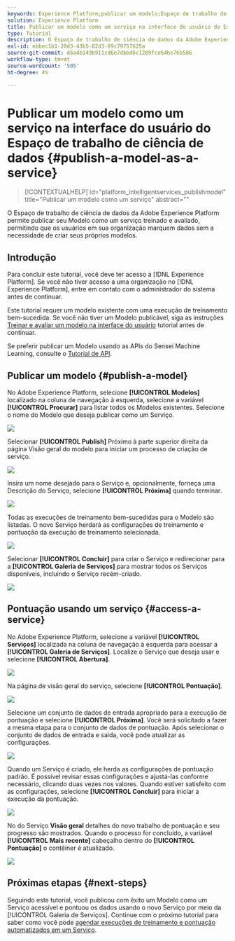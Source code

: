 ```yaml
---
keywords: Experience Platform;publicar um modelo;Espaço de trabalho de ciência de dados;tópicos populares;pontuar um serviço
solution: Experience Platform
title: Publicar um modelo como um serviço na interface do usuário do Espaço de trabalho de ciência de dados
type: Tutorial
description: O Espaço de trabalho de ciência de dados da Adobe Experience Platform permite publicar seu Modelo como um serviço treinado e avaliado, permitindo que os usuários em sua organização marquem dados sem a necessidade de criar seus próprios modelos.
exl-id: ebbec1b1-20d3-43b5-82d3-89c79757625a
source-git-commit: d6a4b149b911cd6e7dbbd6c1289fce64be76b506
workflow-type: tm+mt
source-wordcount: '505'
ht-degree: 4%

---
```


# Publicar um modelo como um serviço na interface do usuário do Espaço de trabalho de ciência de dados {#publish-a-model-as-a-service}

>[!CONTEXTUALHELP]
>id="platform_intelligentservices_publishmodel"
>title="Publicar um modelo como um serviço"
>abstract=""

O Espaço de trabalho de ciência de dados da Adobe Experience Platform permite publicar seu Modelo como um serviço treinado e avaliado, permitindo que os usuários em sua organização marquem dados sem a necessidade de criar seus próprios modelos.

## Introdução

Para concluir este tutorial, você deve ter acesso a [!DNL Experience Platform]. Se você não tiver acesso a uma organização no [!DNL Experience Platform], entre em contato com o administrador do sistema antes de continuar.

Este tutorial requer um modelo existente com uma execução de treinamento bem-sucedida. Se você não tiver um Modelo publicável, siga as instruções [Treinar e avaliar um modelo na interface do usuário](./train-evaluate-model-ui.md) tutorial antes de continuar.

Se preferir publicar um Modelo usando as APIs do Sensei Machine Learning, consulte o [Tutorial de API](./publish-model-service-api.md).

## Publicar um modelo {#publish-a-model}

No Adobe Experience Platform, selecione **[!UICONTROL Modelos]** localizado na coluna de navegação à esquerda, selecione a variável **[!UICONTROL Procurar]** para listar todos os Modelos existentes. Selecione o nome do Modelo que deseja publicar como um Serviço.

![](../images/models-recipes/publish-model/browse_model.png)

Selecionar **[!UICONTROL Publish]** Próximo à parte superior direita da página Visão geral do modelo para iniciar um processo de criação de serviço.

![](../images/models-recipes/publish-model/view_training.png)

Insira um nome desejado para o Serviço e, opcionalmente, forneça uma Descrição do Serviço, selecione **[!UICONTROL Próxima]** quando terminar.

![](../images/models-recipes/publish-model/configure_training.png)

Todas as execuções de treinamento bem-sucedidas para o Modelo são listadas. O novo Serviço herdará as configurações de treinamento e pontuação da execução de treinamento selecionada.

![](../images/models-recipes/publish-model/select_training_run.png)

Selecionar **[!UICONTROL Concluir]** para criar o Serviço e redirecionar para a **[!UICONTROL Galeria de Serviços]** para mostrar todos os Serviços disponíveis, incluindo o Serviço recém-criado.

![](../images/models-recipes/publish-model/service_gallery.png)

## Pontuação usando um serviço {#access-a-service}

No Adobe Experience Platform, selecione a variável **[!UICONTROL Serviços]** localizada na coluna de navegação à esquerda para acessar a **[!UICONTROL Galeria de Serviços]**. Localize o Serviço que deseja usar e selecione **[!UICONTROL Abertura]**.

![](../images/models-recipes/publish-model/open_service.png)

Na página de visão geral do serviço, selecione **[!UICONTROL Pontuação]**.

![](../images/models-recipes/publish-model/score_service.png)

Selecione um conjunto de dados de entrada apropriado para a execução de pontuação e selecione **[!UICONTROL Próxima]**. Você será solicitado a fazer a mesma etapa para o conjunto de dados de pontuação. Após selecionar o conjunto de dados de entrada e saída, você pode atualizar as configurações.

![](../images/models-recipes/publish-model/select_datasets.png)

Quando um Serviço é criado, ele herda as configurações de pontuação padrão. É possível revisar essas configurações e ajustá-las conforme necessário, clicando duas vezes nos valores. Quando estiver satisfeito com as configurações, selecione **[!UICONTROL Concluir]** para iniciar a execução da pontuação.

![](../images/models-recipes/publish-model/scoring_configs.png)

No do Serviço **Visão geral** detalhes do novo trabalho de pontuação e seu progresso são mostrados. Quando o processo for concluído, a variável **[!UICONTROL Mais recente]** cabeçalho dentro do **[!UICONTROL Pontuação]** o contêiner é atualizado.

![](../images/models-recipes/publish-model/pending_scoring.png)

## Próximas etapas {#next-steps}

Seguindo este tutorial, você publicou com êxito um Modelo como um Serviço acessível e pontuou os dados usando o novo Serviço por meio da [!UICONTROL Galeria de Serviços]. Continue com o próximo tutorial para saber como você pode [agendar execuções de treinamento e pontuação automatizados em um Serviço](./schedule-models-ui.md).
